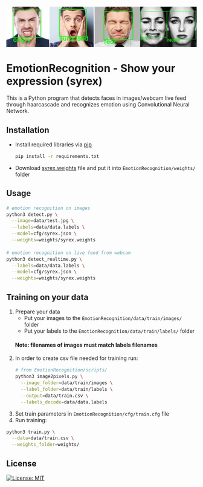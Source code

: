 <p align="center">
<img align="center" alt="sample" src="https://github.com/logisticAKB/EmotionRecognition/blob/master/data/example.jpg" />
</p>

# EmotionRecognition - Show your expression (syrex)

This is a Python program that detects faces in images/webcam live feed through haarcascade and recognizes emotion using Convolutional Neural Network.

## Installation

- Install required libraries via [pip](https://pip.pypa.io/en/stable/)
  ```bash
  pip install -r requirements.txt
  ```
- Download [syrex.weights](https://drive.google.com/file/d/1WUncPDIa1CDv0dHck1rv4a-mCPWYnWf1/view?usp=sharing) file and put it into ```EmotionRecognition/weights/``` folder

## Usage

```bash
# emotion recognition on images
python3 detect.py \
  --image=data/test.jpg \
  --labels=data/data.labels \
  --model=cfg/syrex.json \
  --weights=weights/syrex.weights 
  
# emotion recognition on live feed from webcam
python3 detect_realtime.py \
  --labels=data/data.labels \
  --model=cfg/syrex.json \
  --weights=weights/syrex.weights
```

## Training on your data

1. Prepare your data
    - Put your images to the ```EmotionRecognition/data/train/images/``` folder
    - Put your labels to the ```EmotionRecognition/data/train/labels/``` folder
#### &nbsp;&nbsp;&nbsp;&nbsp;&nbsp;&nbsp; Note: filenames of images must match labels filenames
2. In order to create csv file needed for training run:
    ```bash
    # from EmotionRecognition/scripts/
    python3 image2pixels.py \
      --image_folder=data/train/images \
      --label_folder=data/train/labels \
      --output=data/train.csv \
      --labels_decode=data/data.labels
    ```
3. Set train parameters in ```EmotionRecognition/cfg/train.cfg``` file
4. Run training:
```bash
python3 train.py \
  --data=data/train.csv \
  --weights_folder=weights/
```

## License
[![License: MIT](https://img.shields.io/badge/License-MIT-green.svg)](https://opensource.org/licenses/MIT)
